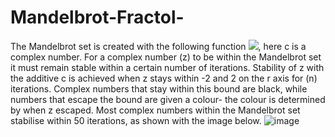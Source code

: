# Mandelbrot-Fractol-
The Mandelbrot set is created with the following function <img src="https://render.githubusercontent.com/render/math?math=f(z)%20=%20z^{2}%20%2B%20c">, here c is a complex number. For a complex number (z) to be within the Mandelbrot set it must remain stable within a certain number of iterations. Stability of z with the additive c is achieved when z stays within -2 and 2  on the r axis for (n) iterations. Complex numbers that stay within this bound are black, while numbers that escape the bound are given a colour- the colour is determined by when z escaped. Most complex numbers within the Mandelbrot set  stabilise within 50 iterations, as shown with the image below. 
![image](https://user-images.githubusercontent.com/59305365/142961100-4bf9846a-03af-4509-9369-d29368cf5f78.png)

